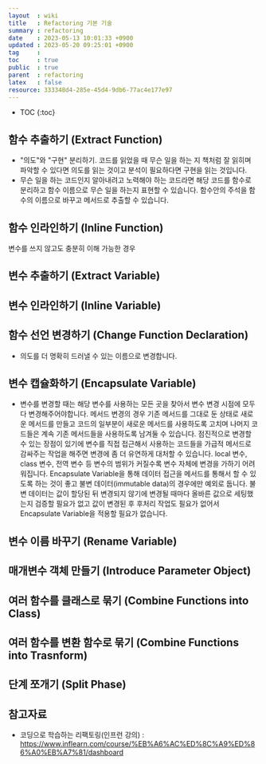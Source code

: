 ```yaml
---
layout  : wiki
title   : Refactoring 기본 기술
summary : refactoring
date    : 2023-05-13 10:01:33 +0900
updated : 2023-05-20 09:25:01 +0900
tag     : 
toc     : true
public  : true
parent  : refactoring
latex   : false
resource: 333348d4-285e-45d4-9db6-77ac4e177e97
---
```

* TOC
{:toc}

## 함수 추출하기 (Extract Function)
* "의도"와 "구현" 분리하기. 코드를 읽었을 때 무슨 일을 하는 지 책처럼 잘 읽히며 파악할 수 있다면 의도를 읽는 것이고 분석이 필요하다면 구현을 읽는 것입니다.
* 무슨 일을 하는 코드인지 알아내려고 노력해야 하는 코드라면 해당 코드를 함수로 분리하고 함수 이름으로 무슨 일을 하는지 표현할 수 있습니다. 함수안의 주석을 함수의 이름으로 바꾸고 메서드로 추출할 수 있습니다.
## 함수 인라인하기 (Inline Function) 
변수를 쓰지 않고도 충분히 이해 가능한 경우 
## 변수 추출하기 (Extract Variable)
## 변수 인라인하기 (Inline Variable)
## 함수 선언 변경하기 (Change Function Declaration)
* 의도를 더 명확히 드러낼 수 있는 이름으로 변경합니다.
## 변수 캡슐화하기 (Encapsulate Variable)
* 변수를 변경할 때는 해당 변수를 사용하는 모든 곳을 찾아서 변수 변경 시점에 모두 다 변경해주어야합니다. 메서드 변경의 경우 기존 메서드를 그대로 둔 상태로 새로운 메서드를 만들고 코드의 일부분이 새로운 메서드를 사용하도록 고치며 나머지 코드들은 계속 기존 메서드들을 사용하도록 남겨둘 수 있습니다. 점진적으로 변경할 수 있는 장점이 있기에 변수를 직접 접근해서 사용하는 코드들을 가급적 메서드로 감싸주는 작업을 해주면 변경에 좀 더 유연하게 대처할 수 있습니다. local 변수, class 변수, 전역 변수 등 변수의 범위가 커질수록 변수 자체에 변경을 가하기 어려워집니다. Encapsulate Variable을 통해 데이터 접근을 메서드를 통해서 할 수 있도록 하는 것이 좋고 불변 데이터(immutable data)의 경우에만 예외로 둡니다. 불변 데이터는 값이 할당된 뒤 변경되지 않기에 변경될 때마다 올바른 값으로 세팅했는지 검증할 필요가 없고 값이 변경된 후 후처리 작업도 필요가 없어서 Encapsulate Variable을 적용할 필요가 없습니다.
## 변수 이름 바꾸기 (Rename Variable)
## 매개변수 객체 만들기 (Introduce Parameter Object)
## 여러 함수를 클래스로 묶기 (Combine Functions into Class)
## 여러 함수를 변환 함수로 묶기 (Combine Functions into Trasnform)
## 단계 쪼개기 (Split Phase)
 
## 참고자료
* 코딩으로 학습하는 리팩토링(인프런 강의) : <https://www.inflearn.com/course/%EB%A6%AC%ED%8C%A9%ED%86%A0%EB%A7%81/dashboard>
